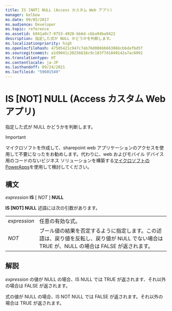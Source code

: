 ```yaml
---
title: IS [NOT] NULL (Access カスタム Web アプリ)
manager: kelbow
ms.date: 09/05/2017
ms.audience: Developer
ms.topic: reference
ms.assetid: b941a0c7-9753-4920-bb6d-cbba94ba9422
description: 指定した式が NULL かどうかを判断します。
ms.localizationpriority: high
ms.openlocfilehash: 47505421c947c7eb76d006bb663866cbbdafbd5f
ms.sourcegitcommit: a1d9041c20256616c9c183f7d1049142a7ac6991
ms.translationtype: HT
ms.contentlocale: ja-JP
ms.lasthandoff: 09/24/2021
ms.locfileid: "59601549"
---
```

# <a name="is-not-null-access-custom-web-app"></a>IS [NOT] NULL (Access カスタム Web アプリ)

指定した式が NULL かどうかを判断します。
  
> [!IMPORTANT]
> マイクロソフトを作成して、sharepoint web アプリケーションのアクセスを使用して不要になったをお勧めします。代わりに、web およびモバイル デバイス用のコードのないビジネス ソリューションを構築する[マイクロソフトの PowerApps](https://powerapps.microsoft.com/en-us/)を使用して検討してください。 
  
## <a name="syntax"></a>構文

 *expression* **IS** [  *NOT*  ] **NULL**
  
**IS [NOT] NULL** 述語には次の引数があります。 
  
|||
|:-----|:-----|
| *expression*  <br/> |任意の有効な式。  <br/> |
| *NOT*  <br/> |ブール値の結果を否定するように指定します。この述語は、戻り値を反転し、戻り値が NULL でない場合は TRUE が、NULL の場合は FALSE が返されます。  <br/> |
   
## <a name="remarks"></a>解説

*expression*  の値が NULL の場合、IS NULL では TRUE が返されます、それ以外の場合は FALSE が返されます。 
  
式の値が NULL の場合、IS NOT NULL では FALSE が返されます。それ以外の場合は TRUE が返されます。
  

